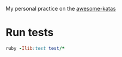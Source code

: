 My personal practice on the [awesome-katas](https://github.com/gamontal/awesome-katas?tab=readme-ov-file)


# Run tests

```ruby
ruby -Ilib:test test/*
```
